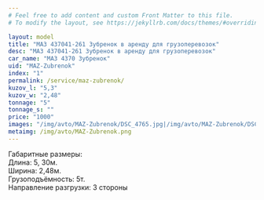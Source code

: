 ```yaml
---
# Feel free to add content and custom Front Matter to this file.
# To modify the layout, see https://jekyllrb.com/docs/themes/#overriding-theme-defaults

layout: model
title: "МАЗ 437041-261 Зубренок в аренду для грузоперевозок"
desc: "МАЗ 437041-261 Зубренок в аренду для грузоперевозок"
car_name: "МАЗ 4370 Зубренок"
uid: "MAZ-Zubrenok"
index: "1"
permalink: /service/maz-zubrenok/
kuzov_l: "5,3"
kuzov_w: "2,48"
tonnage: "5"
tonnage_s: ""
price: "1000"
images: "/img/avto/MAZ-Zubrenok/DSC_4765.jpg|/img/avto/MAZ-Zubrenok/DSC_4767.jpg"
metaimg: /img/avto/MAZ-Zubrenok.png
---
```


Габаритные размеры:  
Длина: 5, 30м.  
Ширина: 2,48м.  
Грузоподъёмность: 5т.  
Направление разгрузки: 3 стороны  